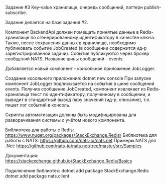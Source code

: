 Задание #3 Key-value хранилище, очередь сообщений, паттерн publish-subscribe.

Задание делается на базе задания #2.

Компонент BackendApi должен помещать принятые данные в Redis-хранилище по сгенерированному идентификатору в качестве ключа. Также, после сохранения данных в хранилище, необходимо публиковать событие JobCreated (в сообщении содержится ид-р зарегистрированной задачи). События публикуются через брокер сообщений NATS. Название шины сообщений - events.

Добавляется новый компонент - консольное приложение JobLogger. 

Создание косольного приложения:
  dotnet new console
При запуске компонент JobLogger подписывается на события в шине сообщений events. Получив сообщение JobCreated, компонент извлекает из Redis-хранилища текст по идентификатору, полученному в сообщении, и выводит в стандартный вывод пару значений (ид-р, описание), т.е. пишет лог событий в консоль.

Скрипты автоматизации должны быть модифицированы для разворачивания системы с учётом нового компонента.

Библиотека для работы с Redis: https://www.nuget.org/packages/StackExchange.Redis/
Библиотека для работы с NATS: https://github.com/nats-io/nats.net
Примеры NATS для .Net: https://github.com/nats-io/nats.net/tree/master/src/Samples

Документация: https://stackexchange.github.io/StackExchange.Redis/Basics

Подключение библиотек:
  dotnet add package StackExchange.Redis
  dotnet add package nats.client
